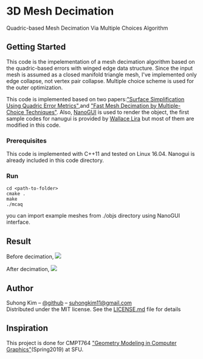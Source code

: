# 3D Mesh Decimation
Quadric-based Mesh Decimation Via Multiple Choices Algorithm

## Getting Started
This code is the impelementation of a mesh decimation algorithm based on the quadric-based errors with winged edge data structure. Since the input mesh is assumed as a closed manifold triangle mesh, I've implemented only edge collapse, not vertex pair collapse. Multiple choice scheme is used for the outer optimization. 
 
 This code is implemented based on two papers:["Surface Simplification Using Quadric Error Metrics"](http://mgarland.org/files/papers/quadrics.pdf),and ["Fast Mesh Decimation by Multiple-Choice Techniques"](http://www.graphics.rwth-aachen.de/media/papers/mcd_vmv021.pdf). 
 Also, [NanoGUI](https://nanogui.readthedocs.io/en/latest/) is used to render the object, the first sample codes for nanugui is provided by [Wallace Lira](http://www.sfu.ca/~wpintoli/) but most of them are modified in this code.


### Prerequisites
This code is implemented with C++11 and tested on Linux 16.04. Nanogui is already included in this code directory. 

### Run
```
cd <path-to-folder>
cmake .
make
./mcaq
```
you can import example meshes from ./objs directory using NanoGUI interface.

## Result
Before decimation,
![](./screenshots/nanogui1.jpg)


After decimation, 
![](./screenshots/nanogui2.jpg)



## Author

Suhong Kim – [@github](https://github.com/suhongkim) – suhongkim11@gmail.com \
Distributed under the MIT license. See the [LICENSE.md](LICENSE.md) file for details

## Inspiration
This project is done  for CMPT764 ["Geometry Modeling in Computer Graphics"](https://www2.cs.sfu.ca/~haoz/teaching/cmpt464/index.html)(Spring2019) at SFU. 
